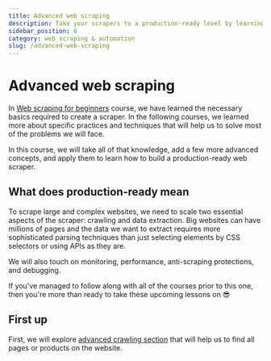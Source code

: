 ```yaml
---
title: Advanced web scraping
description: Take your scrapers to a production-ready level by learning various advanced concepts and techniques that will help you build highly scalable and reliable crawlers.
sidebar_position: 6
category: web scraping & automation
slug: /advanced-web-scraping
---
```


# Advanced web scraping

In [Web scraping for beginners](/academy/web-scraping-for-beginners) course, we have learned the necessary basics required to create a scraper. In the following courses, we learned more about specific practices and techniques that will help us to solve most of the problems we will face.

In this course, we will take all of that knowledge, add a few more advanced concepts, and apply them to learn how to build a production-ready web scraper.

## What does production-ready mean

To scrape large and complex websites, we need to scale two essential aspects of the scraper: crawling and data extraction. Big websites can have millions of pages and the data we want to extract requires more sophisticated parsing techniques than just selecting elements by CSS selectors or using APIs as they are.

<!--
The following sections will cover the core concepts that will ensure that your scraper is production-ready:
The advanced crawling section will cover how to ensure we find all pages or products on the website.
- The advanced data extraction will cover how to efficiently extract data from a particular page or API.
-->

We will also touch on monitoring, performance, anti-scraping protections, and debugging.

If you've managed to follow along with all of the courses prior to this one, then you're more than ready to take these upcoming lessons on 😎

## First up

First, we will explore [advanced crawling section](./crawling/sitemaps-vs-search.md) that will help us to find all pages or products on the website.
